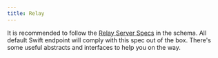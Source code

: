 ```yaml
---
title: Relay
---
```



It is recommended to follow the [Relay Server Specs](https://relay.dev/docs/guides/graphql-server-specification/) in the schema. All default Swift endpoint will comply with this spec out of the box. There's some useful abstracts and interfaces to help you on the way.

